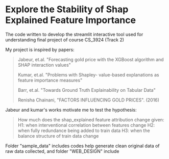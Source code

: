 # Explore the Stability of Shap Explained Feature Importance
The code written to develop the streamlit interactive tool used for understanding final project of course CS_3924 (Track 2)

My project is inspired by papers: 
> Jabeur, et.al. "Forecasting gold price with the XGBoost algorithm and SHAP interaction values"
> 
> Kumar, et.al. "Problems with Shapley- value-based explanations as feature importance measures"
> 
> Barr, et.al. "Towards Ground Truth Explainability on Tabular Data"
> 
> Renisha Chainani, "FACTORS INFLUENCING GOLD PRICES". (2016)


Jabeur and kumar's works motivate me to test the hypothesis:
> How much does the shap_explained feature attribution change given:
> H1: when interventional correlation between features change
> H2: when fully redundance being added to train data
> H3: when the balance structure of train data change

Folder "sample_data" includes codes help generate clean original data of raw data collected, and folder "WEB_DESIGN" include
